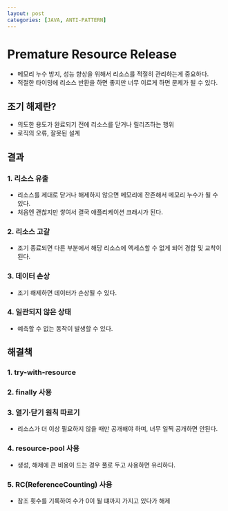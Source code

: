 ```yaml
---
layout: post
categories: [JAVA, ANTI-PATTERN]
---
```


# Premature Resource Release

- 메모리 누수 방지, 성능 향상을 위해서 리소스를 적절히 관리하는게 중요하다.
- 적절한 타이밍에 리소스 반환을 하면 좋지만 너무 이르게 하면 문제가 될 수 있다.

## 조기 해제란?
- 의도한 용도가 완료되기 전에 리소스를 닫거나 릴리즈하는 행위
- 로직의 오류, 잘못된 설계


## 결과
### 1. 리소스 유출
- 리소스를 제대로 닫거나 해제하지 않으면 메모리에 잔존해서 메모리 누수가 될 수 있다.
- 처음엔 괜찮지만 쌓여서 결국 애플리케이션 크래시가 된다.
### 2. 리소스 고갈
- 조기 종료되면 다른 부분에서 해당 리소스에 액세스할 수 없게 되어 경합 및 교착이 된다.
### 3. 데이터 손상
- 조기 해제하면 데이터가 손상될 수 있다.
### 4. 일관되지 않은 상태
- 예측할 수 없는 동작이 발생할 수 있다. 

## 해결책
### 1. try-with-resource
### 2. finally 사용
### 3. 열기·닫기 원칙 따르기 
- 리소스가 더 이상 필요하지 않을 때만 공개해야 하며, 너무 일찍 공개하면 안된다.
### 4. resource-pool 사용
- 생성, 해제에 큰 비용이 드는 경우 풀로 두고 사용하면 유리하다.
### 5. RC(ReferenceCounting) 사용
- 참조 횟수를 기록하여 수가 0이 될 떄까지 가지고 있다가 해제
